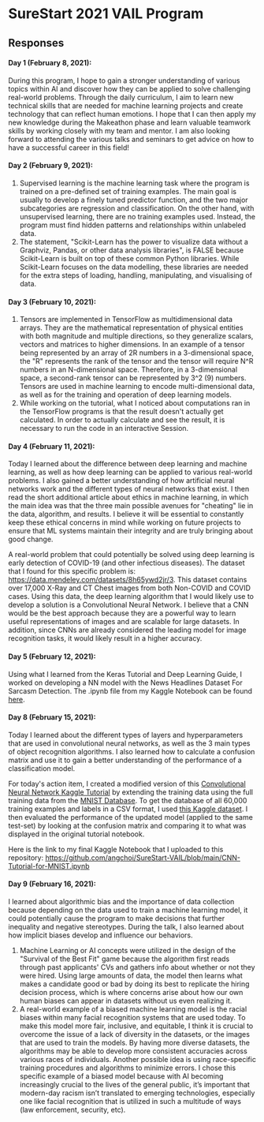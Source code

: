 # SureStart 2021 VAIL Program

## Responses

#### Day 1 (February 8, 2021):
During this program, I hope to gain a stronger understanding of various topics within AI and discover how they can be applied to solve challenging real-world problems. Through the daily curriculum, I aim to learn new technical skills that are needed for machine learning projects and create technology that can reflect human emotions. I hope that I can then apply my new knowledge during the Makeathon phase and learn valuable teamwork skills by working closely with my team and mentor. I am also looking forward to attending the various talks and seminars to get advice on how to have a successful career in this field!

#### Day 2 (February 9, 2021): 
1. Supervised learning is the machine learning task where the program is trained on a pre-defined set of training examples. The main goal is usually to develop a finely tuned predictor function, and the two major subcategories are regression and classification. On the other hand, with unsupervised learning, there are no training examples used. Instead, the program must find hidden patterns and relationships within unlabeled data.
2. The statement, "Scikit-Learn has the power to visualize data without a Graphviz, Pandas, or other data analysis libraries", is FALSE because Scikit-Learn is built on top of these common Python libraries. While Scikit-Learn focuses on the data modelling, these libraries are needed for the extra steps of loading, handling, manipulating, and visualising of data.

#### Day 3 (February 10, 2021):
1. Tensors are implemented in TensorFlow as multidimensional data arrays. They are the mathematical representation of physical entities with both magnitude and multiple directions, so they generalize scalars, vectors and matrices to higher dimensions. In an example of a tensor being represented by an array of 2R numbers in a 3-dimensional space, the "R" represents the rank of the tensor and the tensor will require N^R numbers in an N-dimensional space. Therefore, in a 3-dimensional space, a second-rank tensor can be represented by 3^2 (9) numbers. Tensors are used in machine learning to encode multi-dimensional data, as well as for the training and operation of deep learning models.
2. While working on the tutorial, what I noticed about computations ran in the TensorFlow programs is that the result doesn't actually get calculated. In order to actually calculate and see the result, it is necessary to run the code in an interactive Session.

#### Day 4 (February 11, 2021):
Today I learned about the difference between deep learning and machine learning, as well as how deep learning can be applied to various real-world problems. I also gained a better understanding of how artificial neural networks work and the different types of neural networks that exist. I then read the short additional article about ethics in machine learning, in which the main idea was that the three main possible avenues for "cheating" lie in the data, algorithm, and results. I believe it will be essential to constantly keep these ethical concerns in mind while working on future projects to ensure that ML systems maintain their integrity and are truly bringing about good change.

A real-world problem that could potentially be solved using deep learning is early detection of COVID-19 (and other infectious diseases). The dataset that I found for this specific problem is: https://data.mendeley.com/datasets/8h65ywd2jr/3. This dataset contains over 17,000 X-Ray and CT Chest images from both Non-COVID and COVID cases. Using this data, the deep learning algorithm that I would likely use to develop a solution is a Convolutional Neural Network. I believe that a CNN would be the best approach because they are a powerful way to learn useful representations of images and are scalable for large datasets. In addition, since CNNs are already considered the leading model for image recognition tasks, it would likely result in a higher accuracy.

#### Day 5 (February 12, 2021):
Using what I learned from the Keras Tutorial and Deep Learning Guide, I worked on developing a NN model with the News Headlines Dataset For Sarcasm Detection. The .ipynb file from my Kaggle Notebook can be found [here](https://github.com/angchoi/SureStart-VAIL/blob/main/Sarcasm-Detection.ipynb).

#### Day 8 (February 15, 2021): 
Today I learned about the different types of layers and hyperparameters that are used in convolutional neural networks, as well as the 3 main types of object recognition algorithms. I also learned how to calculate a confusion matrix and use it to gain a better understanding of the performance of a classification model.

For today's action item, I created a modified version of this [Convolutional Neural Network Kaggle Tutorial](https://www.kaggle.com/kanncaa1/convolutional-neural-network-cnn-tutorial) by extending the training data using the full training data from the [MNIST Database](http://yann.lecun.com/exdb/mnist/). To get the database of all 60,000 training examples and labels in a CSV format, I used [this Kaggle dataset](https://www.kaggle.com/oddrationale/mnist-in-csv?select=mnist_train.csv). I then evaluated the performance of the updated model (applied to the same test-set) by looking at the confusion matrix and comparing it to what was displayed in the original tutorial notebook.

Here is the link to my final Kaggle Notebook that I uploaded to this repository: https://github.com/angchoi/SureStart-VAIL/blob/main/CNN-Tutorial-for-MNIST.ipynb

#### Day 9 (February 16, 2021): 
I learned about algorithmic bias and the importance of data collection because depending on the data used to train a machine learning model, it could potentially cause the program to make decisions that further inequality and negative stereotypes. During the talk, I also learned about how implicit biases develop and influence our behaviors.
1. Machine Learning or AI concepts were utilized in the design of the "Survival of the Best Fit" game because the algorithm first reads through past applicants' CVs and gathers info about whether or not they were hired. Using large amounts of data, the model then learns what makes a candidate good or bad by doing its best to replicate the hiring decision process, which is where concerns arise about how our own human biases can appear in datasets without us even realizing it.
2. A real-world example of a biased machine learning model is the racial biases within many facial recognition systems that are used today. To make this model more fair, inclusive, and equitable, I think it is crucial to overcome the issue of a lack of diversity in the datasets, or the images that are used to train the models. By having more diverse datasets, the algorithms may be able to develop more consistent accuracies across various races of individuals. Another possible idea is using race-specific training procedures and algorithms to minimize errors. I chose this specific example of a biased model because with AI becoming increasingly crucial to the lives of the general public, it’s important that modern-day racism isn’t translated to emerging technologies, especially one like facial recognition that is utilized in such a multitude of ways (law enforcement, security, etc).
